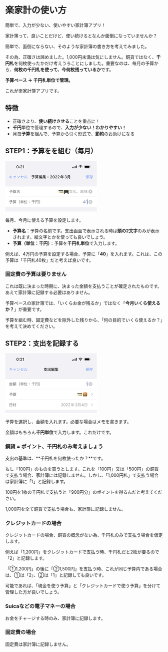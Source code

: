 # 楽家計の使い方

簡単で、入力が少ない、使いやすい家計簿アプリ！

家計簿って、良いことだけど、使い続けるとなんか面倒になっていませんか？

簡単で、面倒にならない、そのような家計簿の書き方を考えてみました。

その為、正確さは諦めました。1,000円未満は気にしません。銅貨ではなく、**千円札**を何枚使ったかだけ考えうろことにしました。重要なのは、毎月の予算から、**何枚の千円札を使って、今何枚残っているか**です。

**予算ベース ＋ 千円札単位で管理。**

これが楽家計簿アプリです。


## 特徴

- 正確さより、**使い続けさせる**ことを重点に！
- **千円**単位で管理するので、**入力が少ない！わかりやすい！**
- 月毎**予算**を組んで、予算から引く形式で、**節約**のお助けになる


## STEP1：予算をを組む（毎月）

![](img01.PNG)

毎月、今月に使える予算を設定します。

- **予算名**：予算の名前です。支出画面で表示される時は**頭の2文字**のみが表示されます。絵文字とかを使っても良いでしょう。
- **予算（単位：千円）**：予算を**千円札単位**で入力します。

例えば、4万円の予算を設定する場合、予算に「**40**」を入れます。これは、この予算は「千円札40枚」だと考えば良いです。

### 固定費の予算は要りません

これは既に決まった時期に、決まった金額を支払うことが確定されたものです。あえて家計簿に記録する必要はありません。

予算ベースの家計簿では、「いくらお金が残るか」ではなく「**今月いくら使えるか？**」が重要です。

予算を組む時、固定費などを除外した残りから、「何の目的でいくら使えるか？」を考えて決めてください。


## STEP2：支出を記録する

![](img04.PNG) 

予算を選択し、金額を入れます。必要な場合はメモを書きます。

金額はもちろん**千円単位**で入力します。これだけです。

### 銅貨 = ポイント、千円札のみ考えましょう

支出の基準は、**千円札を何枚使ったか？**です。

もし「100円」のものを買うとします。これを「100円」又は「500円」の銅貨で支払う場合、家計簿には記録しません。しかし、「1,000円札」で支払う場合は家計簿に「1」と記録します。

100円を1枚の千円札で支払うと「900円分」のポイントを得るんだと考えてください。

1,000円を全て銅貨で支払う場合も、家計簿に記録しません。


### クレジットカードの場合

クレジットカードの場合、銅貨の概念がない為、千円札のみで支払う場合を仮定します。

例えば「1,200円」をクレジットカードで支払う時、千円札だと2枚が要るので「2」と記録します。

「①1,200円」の後に「②1,500円」を支払う時、これが同じ予算内である場合は、①は「2」、②は「1」と記録しても良いです。

可能であれば、「現金を使う予算」と「クレジットカードで使う予算」を分けて管理した方が良いでしょう。

### Suicaなどの電子マネーの場合

お金をチャージする時のみ、家計簿に記録します。

### 固定費の場合

固定費は家計簿に記録しません。

